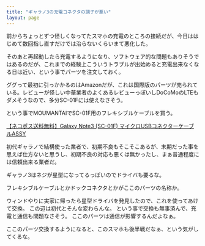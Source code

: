 ```yaml
---
title: "ギャラノ3の充電コネクタの調子が悪い"
layout: page	
---
```


前からちょっとずつ怪しくなってたスマホの充電のところの接続だが、今日ははじめて数回指し直すだけでは治らないくらいまて悪化した。

そのあと再起動したら充電するようになり、ソフトウェア的な問題もありそうではあるのだが、これまでの経験上こういうトラブルが出始めると充電出来なくなる日は近い、という事でパーツを注文しておく。

ググって最初に引っかかるのはAmazonだが、これは国際版のパーツが売られている。レビューが怪しい中華業者のよくあるレビューっぽいしDoCoMoのLTEもダメそうなので、多分SC-01Fには使えなさそう。

という事でMOUMANTAIでSC-01F用のフレキシブルケーブルを買う。

[【ネコポス送料無料】Galaxy Note3 (SC-01F) マイクロUSBコネクターケーブルASSY](https://www.moumantai.biz/?pid=84607221)

初代ギャラノで結構使った業者で、初期不良もそこそこあるが、末期だった事を思えば仕方ないと思うし、初期不良の対応も悪くは無かったし、まぁ普通程度には信頼出来る業者だ。

ギャラノ3はネジが星型になってるっぽいのでドライバも要るな。

フレキシブルケーブルとかドックコネクタとかがここのパーツの名称か。

ウィンドやりに実家に帰ったら星型ドライバを発見したので、これを使ってあけて交換。
この辺は初代とそんな変わらんな。
という事で交換も無事済んで、充電と通信も問題なさそう。
ここのパーツは通信が影響するんだよなぁ。

ここのパーツ交換するようになると、このスマホも後半戦だなぁ、という気がしてくるな。


